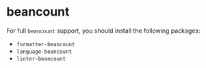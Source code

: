 # beancount

For full `beancount` support, you should install the following packages:

- `formatter-beancount`
- `language-beancount`
- `linter-beancount`
